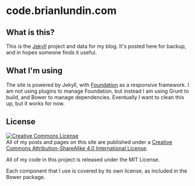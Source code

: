# code.brianlundin.com


## What is this?
This is the [Jekyll](http://jekyllrb.com) project and data for my blog. It's posted here for backup, and in hopes someone finds it useful.

## What I'm using
The site is powered by Jekyll, with [Foundation](http://foundation.zurb.com) as a responsive framework. I am not using plugins to manage Foundation, but instead I am using Grunt to build, and Bower to manage dependencies. Eventually I want to clean this up, but it works for now.

## License
<a rel="license" href="http://creativecommons.org/licenses/by-sa/4.0/"><img alt="Creative Commons License" style="border-width:0" src="https://i.creativecommons.org/l/by-sa/4.0/88x31.png" /></a><br/>All of my posts and pages on this site are published under a <a rel="license" href="http://creativecommons.org/licenses/by-sa/4.0/">Creative Commons Attribution-ShareAlike 4.0 International License</a>.

All of my code in this project is released under the MIT License.

Each component that I use is covered by its own license, as included in the Bower package.
